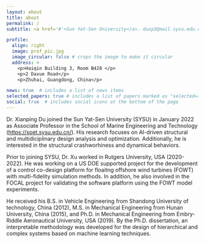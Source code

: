 ```yaml
---
layout: about
title: about
permalink: /
subtitle: <a href='#'>Sun Yat-Sen University</a>. duxp3@mail.sysu.edu.cn

profile:
  align: right
  image: prof_pic.jpg
  image_circular: false # crops the image to make it circular
  address: >
    <p>Haiqin Building 3, Room B428 </p>
    <p>2 Daxue Road</p>
    <p>Zhuhai, Guangdong, China</p>

news: true  # includes a list of news items
selected_papers: true # includes a list of papers marked as "selected={true}"
social: true  # includes social icons at the bottom of the page
---
```


Dr. Xianping Du joined the Sun Yat-Sen University (SYSU) in January 2022 as Associate Professor in the School of Marine Engineering and Technology (https://soet.sysu.edu.cn/). His research focuses on AI-driven structural and multidiciplinary design analysis and optimization. Additionally, he is interested in the structural crashworhiness and dynamical behaviors.

Prior to joining SYSU, Dr. Xu worked in Rutgers University, USA (2020-2022). He was working on a US DOE supported project for the development of a control co-design platform for floaitng offshore wind turbines (FOWT) with multi-fidelity simulation methods. In addition, he also involved in the FOCAL project for validating the software platform using the FOWT model experiments.

He received his B.S. in Vehicle Engineering from Shandong University of technology, China (2012), M.S. in Mechanical Engineering from Hunan University, China (2015), and Ph.D. in Mechanical Engineering from Embry-Riddle Aeronautical University, USA (2019). By the Ph.D. dissertation, an interpretable methodology was developed for the design of hierarchical and complex systems based on machine learning techniques.
